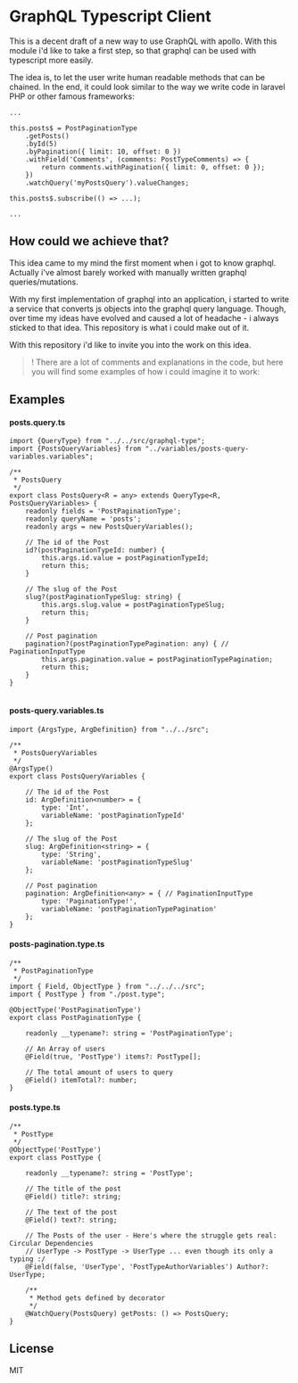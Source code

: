 # GraphQL Typescript Client

This is a decent draft of a new way to use GraphQL with apollo.
With this module i'd like to take a first step, 
so that graphql can be used with typescript more easily.

The idea is, to let the user write human readable methods that can be chained.
In the end, it could look similar to the way we write code in laravel PHP or other famous frameworks: 

`````
...

this.posts$ = PostPaginationType
    .getPosts()
    .byId(5)
    .byPagination({ limit: 10, offset: 0 })
    .withField('Comments', (comments: PostTypeComments) => {
        return comments.withPagination({ limit: 0, offset: 0 });
    })
    .watchQuery('myPostsQuery').valueChanges;

this.posts$.subscribe(() => ...);    

...
`````

## How could we achieve that?

This idea came to my mind the first moment when i got to know graphql.
Actually i've almost barely worked with manually written graphql queries/mutations.

With my first implementation of graphql into an application, 
i started to write a service that converts js objects into the graphql query language. 
Though, over time my ideas have evolved and caused a lot of headache - i always sticked to that idea.
This repository is what i could make out of it.


With this repository i'd like to invite you into the work on this idea.

> ! There are a lot of comments and explanations in the code, but here you will find some examples of how i could imagine it to work: 

## Examples

#### posts.query.ts
`````
import {QueryType} from "../../src/graphql-type";
import {PostsQueryVariables} from "../variables/posts-query-variables.variables";

/**
 * PostsQuery
 */
export class PostsQuery<R = any> extends QueryType<R, PostsQueryVariables> {
    readonly fields = 'PostPaginationType';
    readonly queryName = 'posts';
    readonly args = new PostsQueryVariables();

    // The id of the Post
    id?(postPaginationTypeId: number) {
        this.args.id.value = postPaginationTypeId;
        return this;
    }

    // The slug of the Post
    slug?(postPaginationTypeSlug: string) {
        this.args.slug.value = postPaginationTypeSlug;
        return this;
    }

    // Post pagination
    pagination?(postPaginationTypePagination: any) { // PaginationInputType
        this.args.pagination.value = postPaginationTypePagination;
        return this;
    }
}


`````

#### posts-query.variables.ts
`````
import {ArgsType, ArgDefinition} from "../../src";

/**
 * PostsQueryVariables
 */
@ArgsType()
export class PostsQueryVariables {

    // The id of the Post
    id: ArgDefinition<number> = {
        type: 'Int',
        variableName: 'postPaginationTypeId'
    };

    // The slug of the Post
    slug: ArgDefinition<string> = {
        type: 'String',
        variableName: 'postPaginationTypeSlug'
    };

    // Post pagination
    pagination: ArgDefinition<any> = { // PaginationInputType
        type: 'PaginationType!',
        variableName: 'postPaginationTypePagination'
    };
}

`````

#### posts-pagination.type.ts
`````
/**
 * PostPaginationType
 */
import { Field, ObjectType } from "../../../src";
import { PostType } from "./post.type";

@ObjectType('PostPaginationType')
export class PostPaginationType {

    readonly __typename?: string = 'PostPaginationType';

    // An Array of users
    @Field(true, 'PostType') items?: PostType[];

    // The total amount of users to query
    @Field() itemTotal?: number;
}

`````

#### posts.type.ts
`````
/**
 * PostType
 */
@ObjectType('PostType')
export class PostType {

    readonly __typename?: string = 'PostType';

    // The title of the post
    @Field() title?: string;

    // The text of the post
    @Field() text?: string;

    // The Posts of the user - Here's where the struggle gets real: Circular Dependencies
    // UserType -> PostType -> UserType ... even though its only a typing :/
    @Field(false, 'UserType', 'PostTypeAuthorVariables') Author?: UserType;

    /**
     * Method gets defined by decorator
     */
    @WatchQuery(PostsQuery) getPosts: () => PostsQuery;
}

`````


## License

MIT
